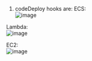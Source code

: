 1. codeDeploy hooks are:
ECS: \
![image](https://github.com/user-attachments/assets/4955d370-8e43-41d3-938d-219dcbc71958)


Lambda: \
![image](https://github.com/user-attachments/assets/16364f66-3a54-4ef1-8ef8-93952c5e7904)


EC2: \
![image](https://github.com/user-attachments/assets/ff25356b-797c-43ef-b4e8-d1ff1963fcd3)


